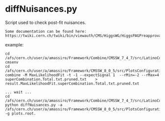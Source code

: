 diffNuisances.py
==================

Script used to check post-fit nuisances.


    Some documentation can be found here:
    https://twiki.cern.ch/twiki/bin/viewauth/CMS/HiggsWG/HiggsPAGPreapprovalChecks    

    
example:

    cd /afs/cern.ch/user/a/amassiro/Framework/Combine/CMSSW_7_4_7/src/LatinoCombineTools/Tools
    cmsenv
    cd /afs/cern.ch/user/a/amassiro/Framework/CMSSW_8_0_5/src/PlotsConfigurations/Configurations/
    combine -M MaxLikelihoodFit -t -1 --expectSignal 1  --rMin=-2 --rMax=4      superCombination.Total.txt.pruned.txt    >   result.MaxLikelihoodFit.superCombination.Total.txt.pruned.txt
    
    ... wait ...
    cd /afs/cern.ch/user/a/amassiro/Framework/Combine/CMSSW_7_4_7/src/LatinoCombineTools/Tools
    python diffNuisances.py -a /afs/cern.ch/user/a/amassiro/Framework/CMSSW_8_0_5/src/PlotsConfigurations/Configurations/mlfit.root -g plots.root.
    
    
